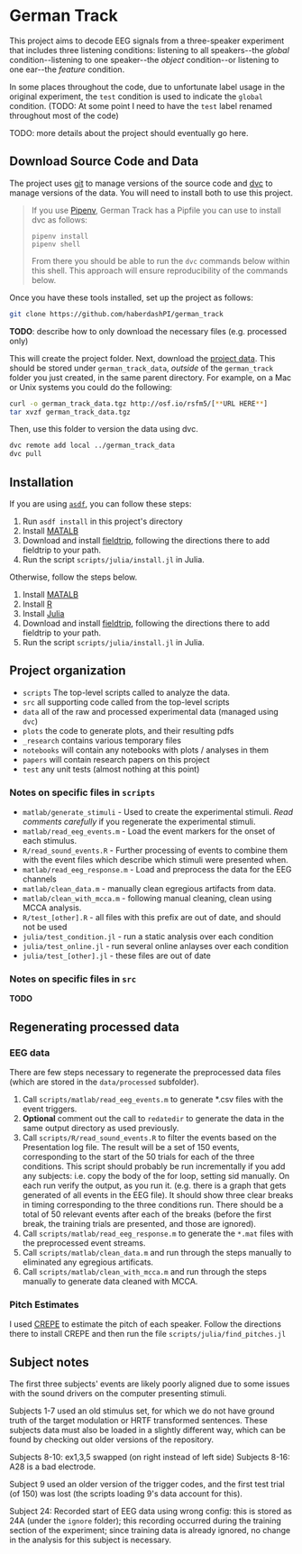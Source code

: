 # German Track

This project aims to decode EEG signals from a three-speaker experiment that
includes three listening conditions: listening to all speakers--the *global*
condition--listening to one speaker--the *object* condition--or listening to
one ear--the *feature* condition.

In some places throughout the code, due to unfortunate label usage in the original
experiment, the `test` condition is used to indicate the `global` condition. (TODO: At some
point I need to have the `test` label renamed throughout most of the code)

TODO: more details about the project should eventually go here.

## Download Source Code and Data

The project uses [git](https://git-scm.com/) to manage versions of the source code and
[dvc](https://dvc.org/doc/start/data-versioning) to manage versions of the data. You will
need to install both to use this project.

> If you use
[Pipenv](https://pipenv-fork.readthedocs.io/en/latest/), German Track has a Pipfile you can
use to install dvc as follows:
> ```shell
> pipenv install
> pipenv shell
> ```
>
> From there you should be able to run the `dvc` commands below within this shell. This
> approach will ensure reproducibility of the commands below.

Once you have these tools installed, set up the project as follows:

```bash
git clone https://github.com/haberdashPI/german_track
```

**TODO**: describe how to only download the necessary files (e.g. processed only)

This will create the project folder. Next, download the [project
data](https://osf.io/rsfm5/). This should be stored under `german_track_data`, *outside* of
the `german_track` folder you just created, in the same parent directory. For example, on a
Mac or Unix systems you could do the following:

```bash
curl -o german_track_data.tgz http://osf.io/rsfm5/[**URL HERE**]
tar xvzf german_track_data.tgz
```

Then, use this folder to version the data using dvc.

```bash
dvc remote add local ../german_track_data
dvc pull
```

## Installation

If you are using [`asdf`](https://asdf-vm.com/#/), you can follow these steps:

1. Run `asdf install` in this project's directory
2. Install [MATALB](https://www.mathworks.com)
3. Download and install [fieldtrip](http://www.fieldtriptoolbox.org/download/),
following the directions there to add fieldtrip to your path.
4. Run the script `scripts/julia/install.jl` in Julia.

Otherwise, follow the steps below.

1. Install [MATALB](https://www.mathworks.com)
2. Install [R](https://www.r-project.org)
3. Install [Julia](https://julialang.org)
4. Download and install [fieldtrip](http://www.fieldtriptoolbox.org/download/),
following the directions there to add fieldtrip to your path.
5. Run the script `scripts/julia/install.jl` in Julia.

## Project organization

- `scripts` The top-level scripts called to analyze the data.
- `src` all supporting code called from the top-level scripts
- `data` all of the raw and processed experimental data (managed using `dvc`)
- `plots` the code to generate plots, and their resulting pdfs
- `_research` contains various temporary files
- `notebooks` will contain any notebooks with plots / analyses in them
- `papers` will contain research papers on this project
- `test` any unit tests (almost nothing at this point)

### Notes on specific files in `scripts`

- `matlab/generate_stimuli` - Used to create the experimental stimuli. *Read comments carefully* if you regenerate the experimental stimuli.
- `matlab/read_eeg_events.m` - Load the event markers for the onset of each stimulus.
- `R/read_sound_events.R` - Further processing of events to combine them with
  the event files which describe which stimuli were presented when.
- `matlab/read_eeg_response.m` - Load and preprocess the data for the EEG channels
- `matlab/clean_data.m` - manually clean egregious artifacts from data.
- `matlab/clean_with_mcca.m` - following manual cleaning, clean using MCCA analysis.
- `R/test_[other].R` - all files with this prefix are out of date, and should not be used
- `julia/test_condition.jl` - run a static analysis over each condition
- `julia/test_online.jl` - run several online anlayses over each condition
- `julia/test_[other].jl` - these files are out of date

### Notes on specific files in `src`

**TODO**

## Regenerating processed data

### EEG data

There are few steps necessary to regenerate the preprocessed data files (which
are stored in the `data/processed` subfolder).

1. Call `scripts/matlab/read_eeg_events.m` to generate *.csv files with the event triggers.
2. **Optional** comment out the call to `redatedir` to generate the data in the same output directory as used previously.
3. Call `scripts/R/read_sound_events.R` to filter the events based on the
   Presentation log file. The result will be a set of 150 events, corresponding
   to the start of the 50 trials for each of the three conditions. This script
   should probably be run incrementally if you add any subjects: i.e. copy the
   body of the for loop, setting sid manually. On each run
   verify the output, as you run it. (e.g. there is a graph that gets generated
   of all events in the EEG file). It should show three clear breaks
   in timing corresponding to the three conditions run. There should be a
   total of 50 relevant events after each of the breaks (before the first break,
   the training trials are presented, and those are ignored).
4. Call `scripts/matlab/read_eeg_response.m` to generate the `*.mat` files
   with the preprocessed event streams.
5. Call `scripts/matlab/clean_data.m` and run through the steps manually to eliminated any egregious artificats.
6. Call `scripts/matlab/clean_with_mcca.m` and run through the steps manually to generate data cleaned with MCCA.

### Pitch Estimates

I used [CREPE](https://github.com/marl/crepe) to estimate the pitch of each speaker. Follow the directions there to install CREPE and then run the file
`scripts/julia/find_pitches.jl`

## Subject notes

The first three subjects' events are likely poorly aligned due to some
issues with the sound drivers on the computer presenting stimuli.

Subjects 1-7 used an old stimulus set, for which we do not have ground
truth of the target modulation or HRTF transformed sentences. These subjects
data must also be loaded in a slightly different way, which can be found by
checking out older versions of the repository.

Subjects 8-10: ex1,3,5 swapped (on right instead of left side)
Subjects 8-16: A28 is a bad electrode.

Subject 9 used an older version of the trigger codes, and the first test
trial (of 150) was lost (the scripts loading 9's data account for this).

Subject 24: Recorded start of EEG data using wrong config: this is stored as
24A (under the `ignore` folder); this recording occurred during the training
section of the experiment; since training data is already ignored, no change in
the analysis for this subject is necessary.

